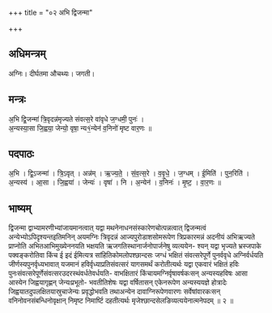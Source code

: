 +++
title = "०२ अभि द्विजन्मा"

+++
## अधिमन्त्रम्
अग्निः। दीर्घतमा औचथ्यः। जगती।

## मन्त्रः
अ॒भि द्वि॒जन्मा॑ त्रि॒वृदन्न॑मृज्यते संवत्स॒रे वा॑वृधे ज॒ग्धमी॒ पुनः॑ ।  
अ॒न्यस्या॒सा जि॒ह्वया॒ जेन्यो॒ वृषा॒ न्य१॒॑न्येन॑ व॒निनो॑ मृष्ट वार॒णः ॥

## पदपाठः
अ॒भि । द्वि॒ऽजन्मा॑ । त्रि॒ऽवृत् । अन्न॑म् । ऋ॒ज्य॒ते॒ । सं॒व॒त्स॒रे । व॒वृ॒धे॒ । ज॒ग्धम् । ई॒मिति॑ । पुन॒रिति॑ ।  
अ॒न्यस्य॑ । आ॒सा । जि॒ह्वया॑ । जेन्यः॑ । वृषा॑ । नि । अ॒न्येन॑ । व॒निनः॑ । मृ॒ष्ट॒ । वा॒र॒णः ॥

## भाष्यम्
द्विजन्मा द्वाभ्यामरणीभ्यांजायमानत्वात् यद्वा मथनेनाधनसंस्कारेणचोत्पन्नत्वात् द्विजन्मत्वं अन्येभ्योऽपिदृश्यन्तइतिमनिन् अयमग्निः त्रिवृदन्नं आज्यपुरोडाशसोमरूपेण त्रिप्रकारमन्नं अदनीयं अभिऋज्यते प्राप्नोति अभितआभिमुख्येननयति भक्षयति ऋजगतिस्थानार्जनोपार्जनेषु व्यत्ययेन- श्यन् यद्वा भृज्यते भ्रस्जपाके पक्वङ्करोतिवा किंच ई इदं ईमित्यत्र सांहितिकोमलोपश्छान्दसः जग्धं भक्षितं संवत्सरेपूर्णे पुनर्ववृधे अग्निर्वर्धयति जीर्णस्यपुनर्वृध्यभावात् यजमानं हविर्वृध्याप्रतिसंवत्सरं यागसमर्थं करोतीत्यर्थः यद्वा एकवारं भक्षितं हविः पुनःसंवत्सरेपूर्णेसंवत्सरउदरस्थंवर्धतेवर्धयति- वाभक्षितारं किंचायमग्निर्वृषावर्षकःसन् अन्यस्यहविषः आसा आस्येन जिह्वयागृह्णन् जेन्यःप्रभूतो- भवतीतिशेषः यद्वा वर्षितासन् एकेनरूपेण अन्यस्ययज्ञे होत्रादेः जिह्वयातदुपलक्षितयास्रुचाजेन्यः प्रवृद्धोभवति तथाअन्येन दावाग्निरूपेणवारणः सर्वेषांवारकःसन् वनिनोवनसंबन्धिनोवृक्षान् निमृष्ट निमार्ष्टि दहतीत्यर्थः मृजेश्छान्दसेलङिव्यत्ययेनात्मनेपदम् ॥ २ ॥